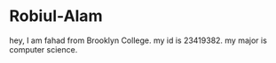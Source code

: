 # Robiul-Alam
hey, I am fahad from Brooklyn College. my id is 23419382. my major is computer science.
